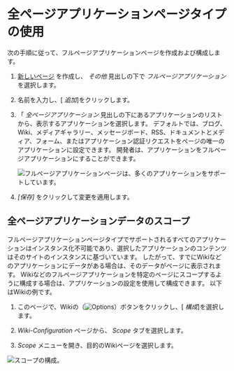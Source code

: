 # 全ページアプリケーションページタイプの使用

次の手順に従って、フルページアプリケーションページを作成および構成します。

1.  [新しいページ](./adding-a-page-to-a-site.md) を作成し、 *その他* 見出しの下で *フルページアプリケーション* を選択します。

2.  名前を入力し、[ *追加*]をクリックします。

3.  「 *全ページアプリケーション* 見出しの下にあるアプリケーションのリストから、表示するアプリケーションを選択します。 デフォルトでは、ブログ、Wiki、メディアギャラリー、メッセージボード、RSS、ドキュメントとメディア、フォーム、またはアプリケーション認証リクエストをページの唯一のアプリケーションに設定できます。 開発者は、アプリケーションをフルページアプリケーションにすることができます。

    ![フルページアプリケーションページは、多くのアプリケーションをサポートしています。](./using-the-full-page-application-page/images/01.png)

4.  *[保存]* をクリックして変更を適用します。

## 全ページアプリケーションデータのスコープ

フルページアプリケーションページタイプでサポートされるすべてのアプリケーションはインスタンス化不可能であり、選択したアプリケーションのコンテンツはそのサイトのインスタンスに基づいています。 したがって、すでにWikiなどのアプリケーションにデータがある場合は、そのデータがページに表示されます。 Wikiなどのフルページアプリケーションを特定のページにスコープするように構成する場合は、アプリケーションの設定を使用して構成できます。 以下はWikiの例です。

1.  このページで、Wikiの（![Options](../../../images/icon-options.png)）ボタンをクリックし、[ *構成*]を選択します。

2.  *Wiki-Configuration* ページから、 *Scope* タブを選択します。

3.  *Scope* メニューを開き、目的のWikiページを選択します。

![スコープの構成。](./using-the-full-page-application-page/images/02.png)
